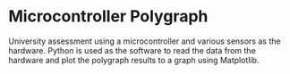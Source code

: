 Microcontroller Polygraph
=========================

University assessment using a microcontroller and various sensors as the hardware. Python is used as the software to read the data from the hardware and plot the polygraph results to a graph using Matplotlib.
